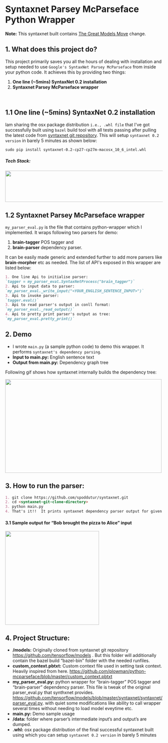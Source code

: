 # Syntaxnet Parsey McParseface Python Wrapper
**Note:** This syntaxnet built contains [The Great Models Move](https://github.com/tensorflow/models/pull/2430) change. 

## 1. What does this project do?
This project primarily saves you all the hours of dealing with installation and setup needed to use `Google's SyntaxNet Parsey McParseface` from inside your python code. It achieves this by providing two things:
1. **One line (~5mins) SyntaxNet 0.2 installation**
2. **Syntaxnet Parsey McParseface wrapper**

<br/>

## 1.1 One line (~5mins) SyntaxNet 0.2 installation
Iam sharing the osx package distribution `i.e., .whl file` that I've got successfully built using `bazel` build tool with all tests passing after pulling the latest code from [syntaxnet git repository](https://github.com/tensorflow/models). This will setup `syntaxnet 0.2 version` in barely 5 minutes as shown below:
```markdown
sudo pip install syntaxnet-0.2-cp27-cp27m-macosx_10_6_intel.whl
```
##### Tech Stack:
<img src="https://user-images.githubusercontent.com/22542670/38137700-d6bb2276-3443-11e8-8aa2-6f883d978fed.png" width="600" height="100"/>

## 1.2 Syntaxnet Parsey McParseface wrapper 
`my_parser_eval.py` is the file that contains python-wrapper which I implemented. It wraps following two parsers for demo: 
1. **brain-tagger** POS tagger and 
2. **brain-parser** dependency parser. 

It can be easily made generic and extended further to add more parsers like **brain-morpher** etc as needed. The list of API's exposed in this wrapper are listed below:
```markdown
1. One line Api to initialise parser: 
`tagger = my_parser_eval.SyntaxNetProcess("brain_tagger")`
2. Api to input data to parser: 
`my_parser_eval._write_input("<YOUR_ENGLISH_SENTENCE_INPUT>")`
3. Api to invoke parser: 
`tagger.eval()`
3. Api to read parser's output in conll format:
`my_parser_eval._read_output()`
4. Api to pretty print parser's output as tree: 
`my_parser_eval.pretty_print()`
```
## 2. Demo
- I wrote `main.py` (a sample python code) to demo this wrapper. It performs `syntaxnet's dependency parsing`. 
- **Input to main.py:** English sentence text
- **Output from main.py:** Dependency graph tree


Following gif shows how syntaxnet internally builds the dependency tree:

<img src="https://github.com/tensorflow/models/blob/master/research/syntaxnet/g3doc/images/looping-parser.gif" width="500" height="300"/>

## 3. How to run the parser:
```markdown
1. git clone https://github.com/spoddutur/syntaxnet.git
2. cd <syntaxnet-git-clone-directory>
3. python main.py 
4. That's it!!  It prints syntaxnet dependency parser output for given input english sentence
```

#### 3.1 Sample output for “Bob brought the pizza to Alice” input
<img src="https://user-images.githubusercontent.com/22542670/38134694-d492419e-3431-11e8-87a3-dcd6d0d36ebb.png" width="300"/>

## 4. Project Structure:
- **/models:** Originally cloned from syntaxnet git repository https://github.com/tensorflow/models . But this folder will additionally contain the bazel build “bazel-bin" folder with the needed runfiles.
- **custom_context.pbtxt:** Custom context file used in setting task context. Heavily inspired from here. https://github.com/plowman/python-mcparseface/blob/master/custom_context.pbtxt 
- **my_parser_eval.py:** python wrapper for “brain-tagger” POS tagger and “brain-parser” dependency parser. This file is tweak of the original parser_eval.py that synthxnet provides.  https://github.com/tensorflow/models/blob/master/syntaxnet/syntaxnet/parser_eval.py. with quiet some modifications like ability to call wrapper several times without needing to load model eveytime etc.
- **main.py:** Demo sample usage
- **/data:** folder where parser’s intermediate input’s and output’s are dumped.
- **.whl:** osx package distribution of the final successful syntaxnet built using which you can setup `syntaxnet 0.2 version` in barely 5 minutes 

